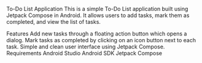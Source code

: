 To-Do List Application
This is a simple To-Do List application built using Jetpack Compose in Android. It allows users to add tasks, mark them as completed, and view the list of tasks.

Features
Add new tasks through a floating action button which opens a dialog.
Mark tasks as completed by clicking on an icon button next to each task.
Simple and clean user interface using Jetpack Compose.
Requirements
Android Studio
Android SDK
Jetpack Compose
